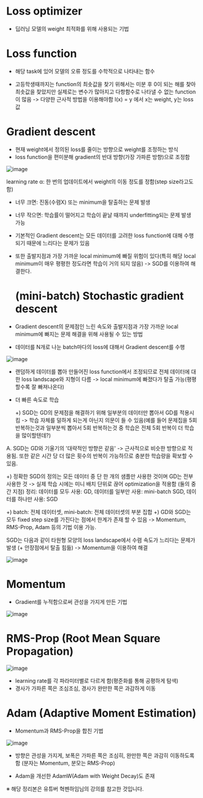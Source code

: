 # Loss optimizer

- 딥러닝 모델의 weight 최적화를 위해 사용되는 기법

# Loss function

- 해당 task에 있어 모델의 오류 정도를 수학적으로 나타내는 함수

- 고등학생때까지는 function의 최솟값을 찾기 위해서는 미분 후 0이 되는 해를 찾아 최솟값을 찾았지만 실제로는 변수가 많아지고 다항함수로 나타낼 수 없는 function이 많음 -> 다양한 근사적 방법을 이용해야함
l(x) = y 에서 x는 weight, y는 loss값

# Gradient descent

- 현재 weight에서 정의된 loss를 줄이는 방향으로 weight를 조정하는 방식
- loss function을 편미분해 gradient의 반대 방향(가장 가파른 방향)으로 조정함

![image](https://github.com/user-attachments/assets/75d816ef-78fc-4f1f-9725-e440fc5658ad)

learning rate α: 한 번의 업데이트에서 weight의 이동 정도를 정함(step size라고도 함)
- 너무 크면: 진동(수렴X) 또는 minimum을 탈출하는 문제 발생
- 너무 작으면: 학습률이 떨어지고 학습이 끝날 때까지 underfitting되는 문제 발생 가능

- 기본적인 Gradient descent는 모든 데이터를 고려한 loss function에 대해 수행되기 때문에 느리다는 문제가 있음
- 또한 출발지점과 가장 가까운 local minimum에 빠질 위험이 있다(특히 해당 local minimum이 매우 평평한 정도라면 학습이 거의 되지 않음) -> SGD를 이용하여 해결한다.

  # (mini-batch) Stochastic gradient descent

- Gradient descent의 문제점인 느린 속도와 출발지점과 가장 가까운 local minimum에 빠지는 문제 해결을 위해 사용될 수 있는 방법

- 데이터를 N개로 나눈 batch마다의 loss에 대해서 Gradient descent를 수행

![image](https://github.com/user-attachments/assets/7d29105a-23d3-479f-babf-16497abad952)

- 랜덤하게 데이터를 뽑아 만들어진 loss function에서 조정되므로 전체 데이터에 대한 loss landscape와 지형이 다름 -> local minimum에 빠졌다가 탈출 가능(평평할수록 잘 빠져나온다)
- 더 빠른 속도로 학습

  +) SGD는 GD의 문제점을 해결하기 위해 일부분의 데이터만 뽑아서 GD를 적용시킴 -> 학습 자체를 덜하게 되는게 아닌지 의문이 들 수 있음(예를 들어 문제집을 5회 반복하는것과 일부분씩 뽑아서 5회 반복하는것 중 학습은 전체 5회 반복이 더 학습을 많이할텐데?)

A. SGD는 GD와 기울기의 '대략적인 방향은 같음' -> 근사적으로 비슷한 방향으로 적용됨. 또한 같은 시간 당 더 많은 횟수의 반복이 가능하므로 충분한 학습량을 확보할 수 있음.

+) 정확한 SGD의 정의는 모든 데이터 중 단 한 개의 샘플만 사용한 것이며 GD는 전부 사용한 것 -> 실제 학습 시에는 미니 배치 단위로 끊어 optimization을 적용함 (둘의 중간 지점)
정리: 데이터를 모두 사용: GD, 데이터를 일부만 사용: mini-batch SGD, 데이터를 하나만 사용: SGD

+) batch: 전체 데이터셋, mini-batch: 전체 데이터셋의 부분 집합
+) GD와 SGD는 모두 fixed step size를 가진다는 점에서 한계가 존재 할 수 있음 -> Momentum, RMS-Prop, Adam 등의 기법 이용 가능.

SGD는 다음과 같이 타원형 모양의 loss landscape에서 수렴 속도가 느리다는 문제가 발생 (+ 안장점에서 탈출 힘듦) -> Momentum을 이용하여 해결

![image](https://github.com/user-attachments/assets/2c99a8f2-8ade-48c1-ba7f-548a332238c2)

# Momentum

- Gradient를 누적함으로써 관성을 가지게 만든 기법

![image](https://github.com/user-attachments/assets/a30e27a8-645f-4552-b2be-f089fa4a1103)

# RMS-Prop (Root Mean Square Propagation)

![image](https://github.com/user-attachments/assets/7912b573-1591-4228-a3ac-3899d33e0132)

- learning rate를 각 파라미터별로 다르게 함(평준화를 통해 공평하게 탐색)
- 경사가 가파른 쪽은 조심조심, 경사가 완만한 쪽은 과감하게 이동

# Adam (Adaptive Moment Estimation)

- Momentum과 RMS-Prop을 합친 기법

![image](https://github.com/user-attachments/assets/1e17fd2d-eb41-4661-b4b7-c9f41eae1116)


- 방향은 관성을 가지게, 보폭은 가파른 쪽은 조심히, 완만한 쪽은 과감히 이동하도록 함 (분자는 Momentum, 분모는 RMS-Prop)

- Adam을 개선한 AdamW(Adam with Weight Decay)도 존재

※ 해당 정리본은 유튜버 혁펜하임님의 강의를 참고한 것입니다.
